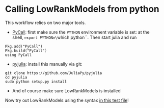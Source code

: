 # Calling LowRankModels from python

This workflow relies on two major tools.

* [PyCall](https://github.com/JuliaPy/PyCall.jl): first make sure the `PYTHON` environment variable is set:
at the shell, `export PYTHON=\`which python\``.
Then start julia and run
```
Pkg.add("PyCall")
Pkg.build("PyCall")
using PyCall
```

* [pyjulia](https://github.com/JuliaPy/pyjulia): install this manually via git:
```
git clone https://github.com/JuliaPy/pyjulia
cd pyjulia
sudo python setup.py install
```

* And of course make sure LowRankModels is installed

Now try out LowRankModels using the syntax [in this test file](https://github.com/madeleineudell/LowRankModels.jl/blob/python/python/hello_world.py)!

